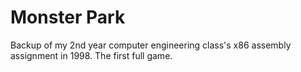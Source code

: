 # Monster Park

Backup of my 2nd year computer engineering class's x86 assembly assignment in 1998. The first full game.
